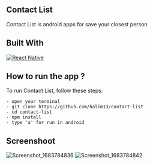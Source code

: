 ## Contact List
Contact List is android apps for save your closest person

## Built With
[![React Native](https://img.shields.io/badge/ReactNative-0.71.8-blue.svg?style=rounded-square)](https://reactnative.dev/)

## How to run the app ?
To run Contact List, follow these steps:
```
- open your terminal
- git clone https://github.com/halim13/contact-list
- cd contact-list
- npm install
- type 'a' for run in android
```

## Screenshoot
![Screenshot_1683784836](https://github.com/halim13/contact-list/assets/11336853/5eb54f77-dc2a-4317-89d4-675a872e5d75)
![Screenshot_1683784842](https://github.com/halim13/contact-list/assets/11336853/6d646c25-cab1-4968-bc3c-9c1606778cc0)

